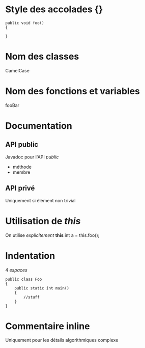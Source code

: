 # Style des accolades {}
```
public void foo()
{

}
```

# Nom des classes
CamelCase

# Nom des fonctions et variables
fooBar

# Documentation
## API public
Javadoc pour l'API *public*
- méthode
- membre

## API privé
Uniquement si élément non trivial


# Utilisation de _this_
On utilise *explicitement* __this__
int a = this.foo();

# Indentation
4 *espaces*

```
public class Foo
{
    public static int main()
    {
        //stuff
    }
}
```

# Commentaire inline
Uniquement pour les détails algorithmiques complexe
